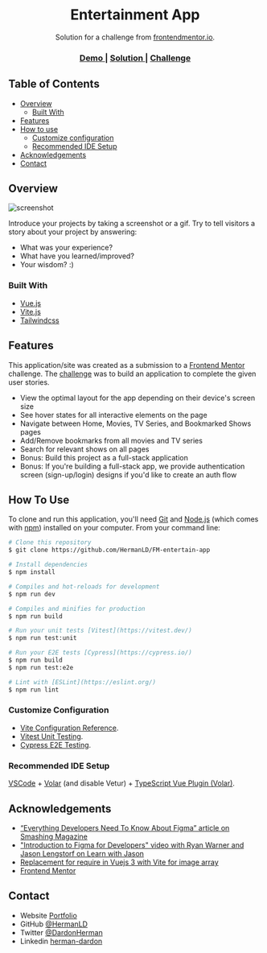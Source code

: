 <!-- Please update value in the {}  -->

<h1 align="center">Entertainment App</h1>

<div align="center">
   Solution for a challenge from  <a href="https://www.frontendmentor.io" target="_blank">frontendmentor.io</a>.
</div>

<div align="center">
  <h3>
    <a href="https://fm-entertain-app.vercel.app/">
      Demo
    </a>
    <span> | </span>
    <a href="https://github.com/HermanLD/FM-entertain-app">
      Solution
    </a>
    <span> | </span>
    <a href="https://www.frontendmentor.io/challenges/entertainment-web-app-J-UhgAW1X">
      Challenge
    </a>
  </h3>
</div>

<!-- TABLE OF CONTENTS -->

## Table of Contents

- [Overview](#overview)
  - [Built With](#built-with)
- [Features](#features)
- [How to use](#how-to-use)
  - [Customize configuration](#customize-configuration)
  - [Recommended IDE Setup](#recommended-ide-setup)
- [Acknowledgements](#acknowledgements)
- [Contact](#contact)

<!-- OVERVIEW -->

## Overview

![screenshot](https://learning-center.homesciencetools.com/wp-content/uploads/learn-about-gears-thumbnail.jpg)

Introduce your projects by taking a screenshot or a gif. Try to tell visitors a story about your project by answering:

- What was your experience?
- What have you learned/improved?
- Your wisdom? :)

### Built With

<!-- This section should list any major frameworks that you built your project using. Here are a few examples.-->

- [Vue.js](https://vuejs.org/)
- [Vite.js](https://vitejs.dev/)
- [Tailwindcss](https://tailwindcss.com/)

## Features

<!-- List the features of your application or follow the template. Don't share the figma file here :) -->

This application/site was created as a submission to a [Frontend Mentor](https://www.frontendmentor.io/challenges) challenge. The [challenge](https://www.frontendmentor.io/challenges/entertainment-web-app-J-UhgAW1X) was to build an application to complete the given user stories.

- View the optimal layout for the app depending on their device's screen size
- See hover states for all interactive elements on the page
- Navigate between Home, Movies, TV Series, and Bookmarked Shows pages
- Add/Remove bookmarks from all movies and TV series
- Search for relevant shows on all pages
- Bonus: Build this project as a full-stack application
- Bonus: If you're building a full-stack app, we provide authentication screen (sign-up/login) designs if you'd like to create an auth flow

## How To Use

To clone and run this application, you'll need [Git](https://git-scm.com) and [Node.js](https://nodejs.org/en/download/) (which comes with [npm](http://npmjs.com)) installed on your computer. From your command line:

```bash
# Clone this repository
$ git clone https://github.com/HermanLD/FM-entertain-app

# Install dependencies
$ npm install

# Compiles and hot-reloads for development
$ npm run dev

# Compiles and minifies for production
$ npm run build

# Run your unit tests [Vitest](https://vitest.dev/)
$ npm run test:unit

# Run your E2E tests [Cypress](https://cypress.io/)
$ npm run build
$ npm run test:e2e

# Lint with [ESLint](https://eslint.org/)
$ npm run lint

```

### Customize Configuration

- [Vite Configuration Reference](https://vitejs.dev/config/).
- [Vitest Unit Testing](https://vitest.dev/config/).
- [Cypress E2E Testing](https://docs.cypress.io/guides/references/configuration).

### Recommended IDE Setup

[VSCode](https://code.visualstudio.com/) + [Volar](https://marketplace.visualstudio.com/items?itemName=johnsoncodehk.volar) (and disable Vetur) + [TypeScript Vue Plugin (Volar)](https://marketplace.visualstudio.com/items?itemName=johnsoncodehk.vscode-typescript-vue-plugin).

## Acknowledgements

<!-- This section should list any articles or add-ons/plugins that helps you to complete the project. This is optional but it will help you in the future. For example: -->

- [“Everything Developers Need To Know About Figma” article on Smashing Magazine](https://www.smashingmagazine.com/2020/09/figma-developers-guide/)
- ["Introduction to Figma for Developers" video with Ryan Warner and Jason Lengstorf on Learn with Jason](https://www.learnwithjason.dev/introduction-to-figma-for-developers)
- [Replacement for require in Vuejs 3 with Vite for image array](https://stackoverflow.com/questions/70591125/replacement-for-require-in-vuejs-3-with-vite-for-image-array)
- [Frontend Mentor](https://www.frontendmentor.io/)

## Contact

- Website [Portfolio](https://portfolio-olive-alpha.vercel.app/)
- GitHub [@HermanLD](https://github.com/HermanLD/)
- Twitter [@DardonHerman](https://twitter.com/DardonHerman/)
- Linkedin [herman-dardon](https://www.linkedin.com/in/herman-dardon/)
